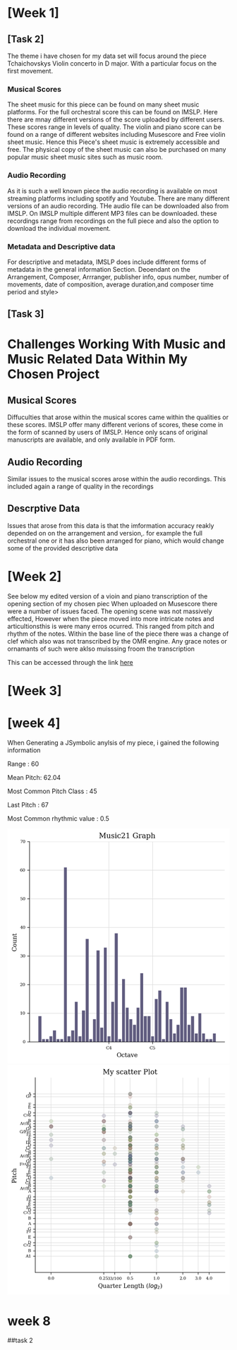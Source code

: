 # \[Week 1\]
## \[Task 2\]
The theme i have chosen for my data set will focus around the piece Tchaichovskys Violin concerto in D major. With a particular focus on the first movement.
  ### Musical Scores
  The sheet music for this piece can be found on many sheet music platforms. For the full orchestral score this can be found on IMSLP. Here there are mnay different versions of the score uploaded by different users. These scores range in levels of quality. The violin and piano score can be found on a range of different websites including Musescore and Free violin sheet music. Hence this Piece's sheet music is extremely accessible and free. The physical copy of the sheet music can also be purchased on many popular music sheet music sites such as music room.
 ### Audio Recording 
 As it is such a well known piece the audio recording is available on most streaming platforms including spotify and Youtube. There are many different versions of an audio recording. THe audio file can be downloaded also from IMSLP. On IMSLP multiple different MP3 files can be downloaded. these recordings range from recordings on the full piece and also the option to download the individual movement. 
 ### Metadata and Descriptive data
 For descriptive and metadata, IMSLP does include different forms of metadata in the general information Section. Deoendant on the Arrangement, Composer, Arrranger, publisher info, opus number, number of movements, date of composition, average duration,and composer time period and style> 

 
 ## \[Task 3\]
 
# Challenges Working With Music and Music Related Data Within My Chosen Project

## Musical Scores 
Diffuculties that arose within the musical scores came within the qualities or these scores. IMSLP offer many different verions of scores, these come in the form of scanned by users of IMSLP. Hence only scans of original manuscripts are available, and only available in PDF form.

## Audio Recording 
Similar issues to the musical scores arose within the audio recordings. This included again a range of quality in the recordings 


## Descrptive Data 
 Issues that arose from this data is that the imformation accuracy reakly depended on on the arrangement and version,. for example the full orchestral one or it has also been arranged for piano, which would change some of the provided descriptive data 
 



# \[Week 2\]

See below my edited version of a vioin and piano transcription of the opening section of my chosen piec When uploaded on Musescore there were a number of issues faced. The opening scene was not massively effected, However when the piece moved into more intricate notes and articultionsthis is were many erros ocurred. This ranged from pitch and rhythm of the notes. 
Within the base line of the piece there was a change of clef which also was not transcribed by the OMR engine. 
Any grace notes or ornamants of such were aklso muisssing froom the transcription 

 This can be accessed through the link [here](https://github.com/rkirk903/MCA-2024/blob/master/MusicAnalyticsScore2619532K.mscz) 
 


# \[Week 3\] 














# \[week 4\] 
When Generating a JSymbolic anylsis of my piece, i gained the following information

Range : 60

Mean Pitch: 62.04

Most Common Pitch Class : 45

Last Pitch : 67

Most Common rhythmic value : 0.5

![Music21 data analysis](https://github.com/rkirk903/MCA-2024/blob/master/Music21Graph.png) 
![Music 21 data analysis 2](https://github.com/rkirk903/MCA-2024/blob/master/ScatterPlot.png)




# week 8 

##task 2 











